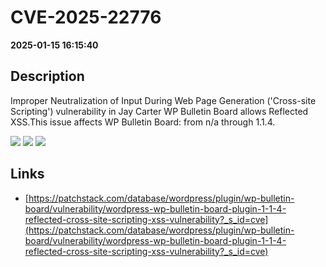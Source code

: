 # CVE-2025-22776

**2025-01-15 16:15:40**

## Description
Improper Neutralization of Input During Web Page Generation ('Cross-site Scripting') vulnerability in Jay Carter WP Bulletin Board allows Reflected XSS.This issue affects WP Bulletin Board: from n/a through 1.1.4.

![](https://img.shields.io/static/v1?label=Score&message=7.1&color=red)
![](https://img.shields.io/static/v1?label=Severity&message=HIGH&color=red)
![](https://img.shields.io/static/v1?label=CWE&message=XSS&color=green)

## Links
- [https://patchstack.com/database/wordpress/plugin/wp-bulletin-board/vulnerability/wordpress-wp-bulletin-board-plugin-1-1-4-reflected-cross-site-scripting-xss-vulnerability?_s_id=cve](https://patchstack.com/database/wordpress/plugin/wp-bulletin-board/vulnerability/wordpress-wp-bulletin-board-plugin-1-1-4-reflected-cross-site-scripting-xss-vulnerability?_s_id=cve)
